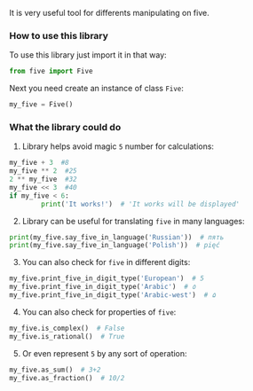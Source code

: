 It is very useful tool for differents manipulating on five.

### How to use this library

To use this library just import it in that way:

```Python
from five import Five
```

Next you need create an instance of class `Five`:

```Python
my_five = Five()
```

### What the library could do

1. Library helps avoid magic `5` number for calculations:
```Python
my_five + 3  #8
my_five ** 2  #25
2 ** my_five  #32
my_five << 3  #40
if my_five < 6:
        print('It works!')  # 'It works will be displayed'
```

2. Library can be useful for translating `five` in many languages:
```Python
print(my_five.say_five_in_language('Russian'))  # пять
print(my_five.say_five_in_language('Polish'))  # pięć
```

3. You can also check for `five` in different digits:
```Python
my_five.print_five_in_digit_type('European')  # 5
my_five.print_five_in_digit_type('Arabic')  # ٥
my_five.print_five_in_digit_type('Arabic-west')  # ۵
```

4. You can also check for properties of `five`:
```Python
my_five.is_complex()  # False
my_five.is_rational()  # True
```

5. Or even represent `5` by any sort of operation:
```Python
my_five.as_sum()  # 3+2
my_five.as_fraction()  # 10/2
```
